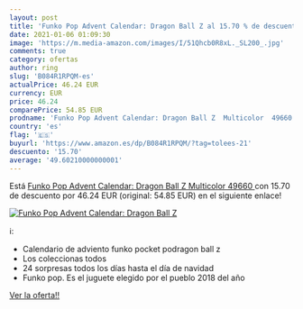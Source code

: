 ```yaml
---
layout: post
title: 'Funko Pop Advent Calendar: Dragon Ball Z al 15.70 % de descuento'
date: 2021-01-06 01:09:30
image: 'https://m.media-amazon.com/images/I/51Qhcb0R8xL._SL200_.jpg'
comments: true
category: ofertas
author: ring
slug: 'B084R1RPQM-es'
actualPrice: 46.24 EUR
currency: EUR
price: 46.24
comparePrice: 54.85 EUR
prodname: 'Funko Pop Advent Calendar: Dragon Ball Z  Multicolor  49660 '
country: 'es'
flag: '🇪🇸'
buyurl: 'https://www.amazon.es/dp/B084R1RPQM/?tag=tolees-21'
descuento: '15.70'
average: '49.60210000000001'
---
```


Está [Funko Pop Advent Calendar: Dragon Ball Z  Multicolor  49660 ](https://www.amazon.es/dp/B084R1RPQM/?tag=tolees-21) con 15.70 de descuento por 46.24 EUR (original: 54.85 EUR) en el siguiente enlace!

[![Funko Pop Advent Calendar: Dragon Ball Z](https://m.media-amazon.com/images/I/51Qhcb0R8xL._SL200_.jpg)](https://www.amazon.es/dp/B084R1RPQM/?tag=tolees-21)

ℹ️:

- Calendario de adviento funko pocket podragon ball z
- Los coleccionas todos
- 24 sorpresas todos los días hasta el día de navidad
- Funko pop. Es el juguete elegido por el pueblo 2018 del año

[Ver la oferta!!](https://www.amazon.es/dp/B084R1RPQM/?tag=tolees-21)
